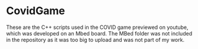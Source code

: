 # CovidGame

These are the C++ scripts used in the COVID game previewed on youtube, which was developed on an Mbed board. The MBed folder was not included in the repository as it was too big to upload and was not part of my work.
